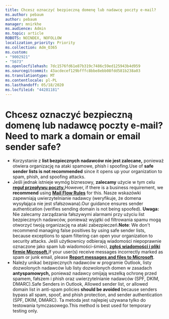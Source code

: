 ```yaml
---
title: Chcesz oznaczyć bezpieczną domenę lub nadawcę poczty e-mail?
ms.author: pebaum
author: pebaum
manager: mnirkhe
ms.audience: Admin
ms.topic: article
ROBOTS: NOINDEX, NOFOLLOW
localization_priority: Priority
ms.collection: Adm_O365
ms.custom:
- "9002921"
- "5673"
ms.openlocfilehash: 7dc1576fd61e87b319c7486c59ed125943b4d959
ms.sourcegitcommit: 43acdecef129bfffc8bbe8ebb08fdd581b238a03
ms.translationtype: MT
ms.contentlocale: pl-PL
ms.lasthandoff: 05/18/2020
ms.locfileid: "44281181"
---
```

# <a name="need-to-mark-a-domain-or-email-sender-safe"></a><span data-ttu-id="c30f4-102">Chcesz oznaczyć bezpieczną domenę lub nadawcę poczty e-mail?</span><span class="sxs-lookup"><span data-stu-id="c30f4-102">Need to mark a domain or email sender safe?</span></span>

- <span data-ttu-id="c30f4-103">Korzystanie z **list bezpiecznych nadawców nie jest zalecane,** ponieważ otwiera organizację na ataki spamowe, phish i spoofing.</span><span class="sxs-lookup"><span data-stu-id="c30f4-103">Use of **safe sender lists is not recommended** since it opens up your organization to spam, phish, and spoofing attacks.</span></span>
- <span data-ttu-id="c30f4-104">Jeśli jednak istnieje wymóg biznesowy, **zalecamy** użycie w tym celu **[reguł przepływu poczty.](https://docs.microsoft.com/microsoft-365/security/office-365-security/create-safe-sender-lists-in-office-365?view=o365-worldwide#recommended-use-mail-flow-rules)**</span><span class="sxs-lookup"><span data-stu-id="c30f4-104">However, if there is a business requirement, we **recommend** using **[Mail Flow Rules](https://docs.microsoft.com/microsoft-365/security/office-365-security/create-safe-sender-lists-in-office-365?view=o365-worldwide#recommended-use-mail-flow-rules)** for this.</span></span> <span data-ttu-id="c30f4-105">Nasze wskazówki zapewniają uwierzytelnianie nadawcy (weryfikuje, że domena wysyłająca nie jest sfałszowana).</span><span class="sxs-lookup"><span data-stu-id="c30f4-105">Our guidance ensures sender authentication (verifies sending domain is not being spoofed).</span></span> <span data-ttu-id="c30f4-106">**Uwaga:** Nie zalecamy zarządzania fałszywymi alarmami przy użyciu list bezpiecznych nadawców, ponieważ wyjątki od filtrowania spamu mogą otworzyć twoją organizację na ataki zabezpieczeń.</span><span class="sxs-lookup"><span data-stu-id="c30f4-106">**Note**: We don't recommend managing false positives by using safe sender lists, because exceptions to spam filtering can open your organization to security attacks.</span></span> <span data-ttu-id="c30f4-107">Jeśli użytkownicy odbierają wiadomości niepoprawnie oznaczone jako spam lub wiadomości-śmieci, **[zgłoś wiadomości i pliki firmie Microsoft.](https://protection.office.com/reportsubmission)**</span><span class="sxs-lookup"><span data-stu-id="c30f4-107">If your user(s) receive messages incorrectly marked as spam or junk email, please **[Report messages and files to Microsoft](https://protection.office.com/reportsubmission)**.</span></span>
- <span data-ttu-id="c30f4-108">Należy unikać bezpiecznych nadawców w programie Outlook, listy dozwolonych nadawców lub listy dozwolonych domen w zasadach **antyspamowych,** ponieważ nadawcy omijają wszelką ochronę przed spamem, fałszem i phish oraz uwierzytelnianie nadawców (SPF, DKIM, DMARC).</span><span class="sxs-lookup"><span data-stu-id="c30f4-108">Safe Senders in Outlook, Allowed sender list, or allowed domain list in anti-spam policies **should be avoided** because senders bypass all spam, spoof, and phish protection, and sender authentication (SPF, DKIM, DMARC).</span></span> <span data-ttu-id="c30f4-109">Ta metoda jest najlepiej używana tylko do testowania tymczasowego.</span><span class="sxs-lookup"><span data-stu-id="c30f4-109">This method is best used for temporary testing only.</span></span>
